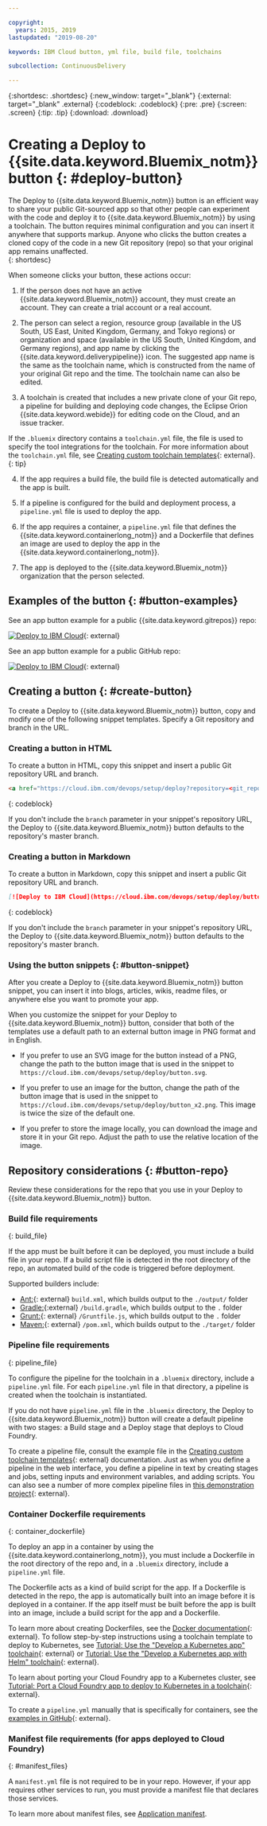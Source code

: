 ```yaml
---

copyright:
  years: 2015, 2019
lastupdated: "2019-08-20"

keywords: IBM Cloud button, yml file, build file, toolchains

subcollection: ContinuousDelivery

---
```


{:shortdesc: .shortdesc}
{:new_window: target="_blank"}
{:external: target="_blank" .external}
{:codeblock: .codeblock}
{:pre: .pre}
{:screen: .screen}
{:tip: .tip}
{:download: .download}


# Creating a Deploy to {{site.data.keyword.Bluemix_notm}} button {: #deploy-button}

The Deploy to {{site.data.keyword.Bluemix_notm}} button is an efficient way to share your public Git-sourced app so that other people can experiment with the code and deploy it to {{site.data.keyword.Bluemix_notm}} by using a toolchain. The button requires minimal configuration and you can insert it anywhere that supports markup. Anyone who clicks the button creates a cloned copy of the code in a new Git repository (repo) so that your original app remains unaffected.  
{: shortdesc}

When someone clicks your button, these actions occur:

1. If the person does not have an active {{site.data.keyword.Bluemix_notm}} account, they must create an account. They can create a trial account or a real account.

2. The person can select a region, resource group (available in the US South, US East, United Kingdom, Germany, and Tokyo regions) or organization and space (available in the US South, United Kingdom, and Germany regions), and app name by clicking the {{site.data.keyword.deliverypipeline}} icon. The suggested app name is the same as the toolchain name, which is constructed from the name of your original Git repo and the time. The toolchain name can also be edited.

3. A toolchain is created that includes a new private clone of your Git repo, a pipeline for building and deploying code changes, the Eclipse Orion {{site.data.keyword.webide}} for editing code on the Cloud, and an issue tracker.

  If the `.bluemix` directory contains a `toolchain.yml` file, the file is used to specify the tool integrations for the toolchain. For more information about the `toolchain.yml` file, see [Creating custom toolchain templates](https://github.com/open-toolchain/sdk/wiki/Creating-Custom-Toolchain-Templates){: external}.
  {: tip}

4. If the app requires a build file, the build file is detected automatically and the app is built.

5. If a pipeline is configured for the build and deployment process, a `pipeline.yml` file is used to deploy the app.

6. If the app requires a container, a `pipeline.yml` file that defines the {{site.data.keyword.containerlong_notm}} and a Dockerfile that defines an image are used to deploy the app in the {{site.data.keyword.containerlong_notm}}.

7. The app is deployed to the {{site.data.keyword.Bluemix_notm}} organization that the person selected.

## Examples of the button {: #button-examples}

See an app button example for a public {{site.data.keyword.gitrepos}} repo:

[![Deploy to IBM Cloud](https://cloud.ibm.com/devops/setup/deploy/button.png)](https://cloud.ibm.com/devops/setup/deploy?repository=https://us-south.git.cloud.ibm.com/idsorg/sample-java-cloudant){: external}

See an app button example for a public GitHub repo:

[![Deploy to IBM Cloud](https://cloud.ibm.com/devops/setup/deploy/button.png)](https://cloud.ibm.com/devops/setup/deploy?repository=https://github.com/open-toolchain/starfighter){: external}

## Creating a button {: #create-button}

To create a Deploy to {{site.data.keyword.Bluemix_notm}} button, copy and modify one of the following snippet templates. Specify a Git repository and branch in the URL.

### Creating a button in HTML

To create a button in HTML, copy this snippet and insert a public Git repository URL and branch.

```HTML
<a href="https://cloud.ibm.com/devops/setup/deploy?repository=<git_repository_URL>&branch=<git_branch>"><img src="https://cloud.ibm.com/devops/setup/deploy/button.png" alt="Deploy to IBM Cloud"></a>
```
{: codeblock}

If you don't include the `branch` parameter in your snippet's repository URL, the Deploy to {{site.data.keyword.Bluemix_notm}} button defaults to the repository's master branch.

### Creating a button in Markdown

To create a button in Markdown, copy this snippet and insert a public Git repository URL and branch.

```Markdown
[![Deploy to IBM Cloud](https://cloud.ibm.com/devops/setup/deploy/button.png)](https://cloud.ibm.com/devops/setup/deploy?repository=<git_repository_URL>&branch=<git_branch>)
```
{: codeblock}

If you don't include the `branch` parameter in your snippet's repository URL, the Deploy to {{site.data.keyword.Bluemix_notm}} button defaults to the repository's master branch.

### Using the button snippets {: #button-snippet}

After you create a Deploy to {{site.data.keyword.Bluemix_notm}} button snippet, you can insert it into blogs, articles, wikis, readme files, or anywhere else you want to promote your app.

When you customize the snippet for your Deploy to {{site.data.keyword.Bluemix_notm}} button, consider that both of the templates use a default path to an external button image in PNG format and in English.

* If you prefer to use an SVG image for the button instead of a PNG, change the path to the button image that is used in the snippet to `https://cloud.ibm.com/devops/setup/deploy/button.svg`.

* If you prefer to use an image for the button, change the path of the button image that is used in the snippet to `https://cloud.ibm.com/devops/setup/deploy/button_x2.png`. This image is twice the size of the default one.

* If you prefer to store the image locally, you can download the image and store it in your Git repo. Adjust the path to use the relative location of the image.

## Repository considerations {: #button-repo}

Review these considerations for the repo that you use in your Deploy to {{site.data.keyword.Bluemix_notm}} button.


### Build file requirements
{: build_file}

If the app must be built before it can be deployed, you must include a build file in your repo. If a build script file is detected in the root directory of the repo, an automated build of the code is triggered before deployment.

Supported builders include:

* [Ant:](http://ant.apache.org/manual/using.html){: external} `build.xml`, which builds output to the `./output/` folder
* [Gradle:](https://docs.gradle.org/current/userguide/getting_started.html){:external} `/build.gradle`, which builds output to the `.` folder
* [Grunt:](http://gruntjs.com/getting-started#the-gruntfile){: external} `/Gruntfile.js`, which builds output to the `.` folder
* [Maven:](http://maven.apache.org/guides/introduction/introduction-to-the-pom.html){: external} `/pom.xml`, which builds output to the `./target/` folder

### Pipeline file requirements
{: pipeline_file}

To configure the pipeline for the toolchain in a `.bluemix` directory, include a `pipeline.yml` file. For each `pipeline.yml` file in that directory, a pipeline is created when the toolchain is instantiated.

If you do not have `pipeline.yml` file in the `.bluemix` directory, the Deploy to {{site.data.keyword.Bluemix_notm}} button will create a default pipeline with two stages: a Build stage and a Deploy stage that deploys to Cloud Foundry.

To create a pipeline file, consult the example file in the [Creating custom toolchain templates](https://github.com/open-toolchain/sdk/wiki/Creating-Custom-Toolchain-Templates){: external} documentation. Just as when you define a pipeline in the web interface, you define a pipeline in text by creating stages and jobs, setting inputs and environment variables, and adding scripts. You can also see a number of more complex pipeline files in [this demonstration project](https://github.com/open-toolchain/toolchain-demo/tree/master/.bluemix){: external}.

### Container Dockerfile requirements
{: container_dockerfile}

To deploy an app in a container by using the {{site.data.keyword.containerlong_notm}}, you must include a Dockerfile in the root directory of the repo and, in a `.bluemix` directory, include a `pipeline.yml` file.

The Dockerfile acts as a kind of build script for the app. If a Dockerfile is detected in the repo, the app is automatically built into an image before it is deployed in a container. If the app itself must be built before the app is built into an image, include a build script for the app and a Dockerfile.

To learn more about creating Dockerfiles, see the [Docker documentation](https://docs.docker.com/reference/builder/){: external}. To follow step-by-step instructions using a toolchain template to deploy to Kubernetes, see [Tutorial: Use the "Develop a Kubernetes app" toolchain](https://www.ibm.com/cloud/garage/tutorials/use-develop-kubernetes-app-toolchain?task=0){: external} or [Tutorial: Use the "Develop a Kubernetes app with Helm" toolchain](https://www.ibm.com/cloud/garage/tutorials/use-develop-kubernetes-app-with-helm-toolchain?task=0){: external}.

To learn about porting your Cloud Foundry app to a Kubernetes cluster, see [Tutorial: Port a Cloud Foundry app to deploy to Kubernetes in a toolchain](https://www.ibm.com/cloud/garage/tutorials/port-a-cf-app-to-deploy-to-kubernetes-in-a-toolchain?task=0){: external}.  

To create a `pipeline.yml` manually that is specifically for containers, see the [examples in GitHub](https://github.com/Puquios/){: external}.

### Manifest file requirements (for apps deployed to Cloud Foundry)
{: #manifest_files}

A `manifest.yml` file is not required to be in your repo. However, if your app requires other services to run, you must provide a manifest file that declares those services.

To learn more about manifest files, see [Application manifest](/docs/cloud-foundry?topic=cloud-foundry-deploy_apps#appmanifest).
